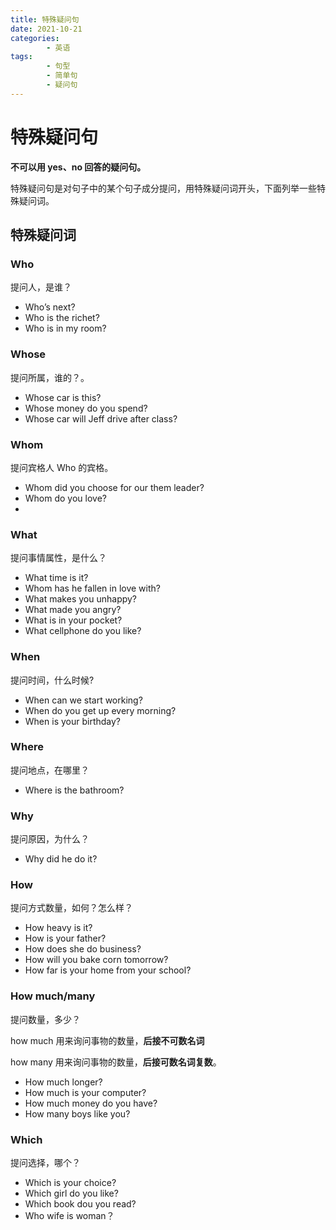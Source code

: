 ```yaml
---
title: 特殊疑问句
date: 2021-10-21
categories:
        - 英语
tags:
        - 句型
        - 简单句
        - 疑问句
---
```


# 特殊疑问句

**不可以用 yes、no 回答的疑问句。**

特殊疑问句是对句子中的某个句子成分提问，用特殊疑问词开头，下面列举一些特殊疑问词。

## 特殊疑问词

### Who

提问人，是谁？

- Who’s next?
- Who is the richet?
- Who is in my room?

### Whose

提问所属，谁的？。

- Whose car is this?
- Whose money do you spend?
- Whose car will Jeff drive after class?

### Whom

提问宾格人 Who 的宾格。

- Whom did you choose for our them leader?
- Whom do you love?
-

### What

提问事情属性，是什么？

- What time is it?
- Whom has he fallen in love with?
- What makes you unhappy?
- What made you angry?
- What is in your pocket?
- What cellphone do you like?

### When

提问时间，什么时候?

- When can we start working?
- When do you get up every morning?
- When is your birthday?

### Where

提问地点，在哪里？

- Where is the bathroom?

### Why

提问原因，为什么？

- Why did he do it?

### How

提问方式数量，如何？怎么样？

- How heavy is it?
- How is your father?
- How does she do business?
- How will you bake corn tomorrow?
- How far is your home from your school?

### How much/many

提问数量，多少？

how much 用来询问事物的数量，**后接不可数名词**

how many 用来询问事物的数量，**后接可数名词复数**。

- How much longer?
- How much is your computer?
- How much money do you have?
- How many boys like you?

### Which

提问选择，哪个？

- Which is your choice?
- Which girl do you like?
- Which book dou you read?
- Who wife is woman？
